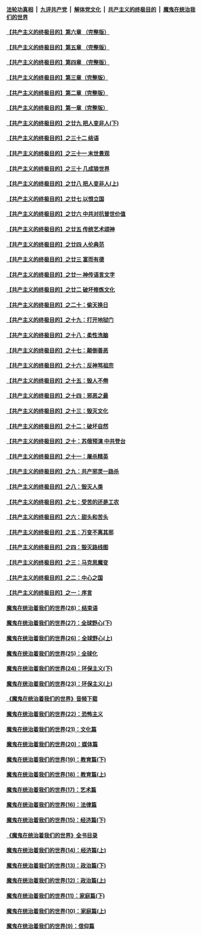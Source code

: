 ####  [法轮功真相](../../../../basic/blob/master/README.md?t=06101902) &nbsp;|&nbsp; [九评共产党](../../../../9ping.md/blob/master/README.md?t=06101902) &nbsp;|&nbsp; [解体党文化](../../../../jtdwh.md/blob/master/README.md?t=06101902)  &nbsp;|&nbsp; [共产主义的终极目的](../../../../gczydzjmd.md/blob/master/README.md?t=06101902) &nbsp;|&nbsp; [魔鬼在统治我们的世界](../../../../mgztzwmdsj.md/blob/master/README.md?t=06101902) 

#### [【共产主义的终极目的】第六章 （完整版）](../pages/nsc422/n11428913.md?t=06101902) 

#### [【共产主义的终极目的】第五章 （完整版）](../pages/nsc422/n11428912.md?t=06101902) 

#### [【共产主义的终极目的】第四章 （完整版）](../pages/nsc422/n11428907.md?t=06101902) 

#### [【共产主义的终极目的】第三章（完整版）](../pages/nsc422/n11428848.md?t=06101902) 

#### [【共产主义的终极目的】第二章（完整版）](../pages/nsc422/n11428831.md?t=06101902) 

#### [【共产主义的终极目的】第一章（完整版）](../pages/nsc422/n11417651.md?t=06101902) 

#### [【共产主义的终极目的】之廿九 把人变非人(下)](../pages/nsc422/n11344140.md?t=06101902) 

#### [【共产主义的终极目的】之三十二 结语](../pages/nsc422/n11360535.md?t=06101902) 

#### [【共产主义的终极目的】之三十一 末世景观](../pages/nsc422/n11351129.md?t=06101902) 

#### [【共产主义的终极目的】之三十 几成狼世界](../pages/nsc422/n11348280.md?t=06101902) 

#### [【共产主义的终极目的】之廿八 把人变非人(上)](../pages/nsc422/n11340492.md?t=06101902) 

#### [【共产主义的终极目的】之廿七 以恨立国](../pages/nsc422/n11336944.md?t=06101902) 

#### [【共产主义的终极目的】之廿六 中共对抗普世价值](../pages/nsc422/n11324785.md?t=06101902) 

#### [【共产主义的终极目的】之廿五 传统艺术颂神](../pages/nsc422/n11296396.md?t=06101902) 

#### [【共产主义的终极目的】之廿四 人伦典范](../pages/nsc422/n11296397.md?t=06101902) 

#### [【共产主义的终极目的】之廿三 富而有德](../pages/nsc422/n11283598.md?t=06101902) 

#### [【共产主义的终极目的】之廿一 神传语言文字](../pages/nsc422/n11263265.md?t=06101902) 

#### [【共产主义的终极目的】之廿二 破坏修炼文化](../pages/nsc422/n11245728.md?t=06101902) 

#### [【共产主义的终极目的】之二十：偷天换日](../pages/nsc422/n11238846.md?t=06101902) 

#### [【共产主义的终极目的】之十九：打开地狱门](../pages/nsc422/n11206376.md?t=06101902) 

#### [【共产主义的终极目的】之十八：柔性洗脑](../pages/nsc422/n11199994.md?t=06101902) 

#### [【共产主义的终极目的】之十七：颠倒善恶](../pages/nsc422/n11179782.md?t=06101902) 

#### [【共产主义的终极目的】之十六：反神骂祖宗](../pages/nsc422/n11166798.md?t=06101902) 

#### [【共产主义的终极目的】之十五：毁人不倦](../pages/nsc422/n11166792.md?t=06101902) 

#### [【共产主义的终极目的】之十四：邪恶之最](../pages/nsc422/n11150249.md?t=06101902) 

#### [【共产主义的终极目的】之十三：毁灭文化](../pages/nsc422/n11135227.md?t=06101902) 

#### [【共产主义的终极目的】之十二：破坏自然](../pages/nsc422/n11135214.md?t=06101902) 

#### [【共产主义的终极目的】之十：苏俄预演 中共登台](../pages/nsc422/n11118424.md?t=06101902) 

#### [【共产主义的终极目的】之十一：屠杀精英](../pages/nsc422/n11118442.md?t=06101902) 

#### [【共产主义的终极目的】之九：共产邪灵一路杀](../pages/nsc422/n11114139.md?t=06101902) 

#### [【共产主义的终极目的】之八：毁灭人类](../pages/nsc422/n11108503.md?t=06101902) 

#### [【共产主义的终极目的】之七：受苦的还是工农](../pages/nsc422/n11101809.md?t=06101902) 

#### [【共产主义的终极目的】之六：甜头和苦头](../pages/nsc422/n11096971.md?t=06101902) 

#### [【共产主义的终极目的】之五：万变不离其邪](../pages/nsc422/n11091285.md?t=06101902) 

#### [【共产主义的终极目的】之四：毁灭路线图](../pages/nsc422/n11086284.md?t=06101902) 

#### [【共产主义的终极目的】之三：马克思魔变](../pages/nsc422/n11061941.md?t=06101902) 

#### [【共产主义的终极目的】之二：中心之国](../pages/nsc422/n11047728.md?t=06101902) 

#### [【共产主义的终极目的】之一：序言](../pages/nsc422/n11086077.md?t=06101902) 

#### [魔鬼在统治着我们的世界(28)：结束语](../pages/nsc422/n10936246.md?t=06101902) 

#### [魔鬼在统治着我们的世界(27)：全球野心(下)](../pages/nsc422/n10928319.md?t=06101902) 

#### [魔鬼在统治着我们的世界(26)：全球野心(上)](../pages/nsc422/n10900318.md?t=06101902) 

#### [魔鬼在统治着我们的世界(25)：全球化](../pages/nsc422/n10788205.md?t=06101902) 

#### [魔鬼在统治着我们的世界(24)：环保主义(下)](../pages/nsc422/n10695307.md?t=06101902) 

#### [魔鬼在统治着我们的世界(23)：环保主义(上)](../pages/nsc422/n10688613.md?t=06101902) 

#### [《魔鬼在统治着我们的世界》音频下载](../pages/nsc422/n10635553.md?t=06101902) 

#### [魔鬼在统治着我们的世界(22)：恐怖主义](../pages/nsc422/n10614727.md?t=06101902) 

#### [魔鬼在统治着我们的世界(21)：文化篇](../pages/nsc422/n10597706.md?t=06101902) 

#### [魔鬼在统治着我们的世界(20)：媒体篇](../pages/nsc422/n10586579.md?t=06101902) 

#### [魔鬼在统治着我们的世界(19)：教育篇(下)](../pages/nsc422/n10564808.md?t=06101902) 

#### [魔鬼在统治着我们的世界(18)：教育篇(上)](../pages/nsc422/n10526970.md?t=06101902) 

#### [魔鬼在统治着我们的世界(17)：艺术篇](../pages/nsc422/n10499093.md?t=06101902) 

#### [魔鬼在统治着我们的世界(16)：法律篇](../pages/nsc422/n10485969.md?t=06101902) 

#### [魔鬼在统治着我们的世界(15)：经济篇(下)](../pages/nsc422/n10469975.md?t=06101902) 

#### [《魔鬼在统治着我们的世界》全书目录](../pages/nsc422/n10464261.md?t=06101902) 

#### [魔鬼在统治着我们的世界(14)：经济篇(上)](../pages/nsc422/n10457370.md?t=06101902) 

#### [魔鬼在统治着我们的世界(13)：政治篇(下)](../pages/nsc422/n10448270.md?t=06101902) 

#### [魔鬼在统治着我们的世界(12)：政治篇(上)](../pages/nsc422/n10444576.md?t=06101902) 

#### [魔鬼在统治着我们的世界(11)：家庭篇(下)](../pages/nsc422/n10440961.md?t=06101902) 

#### [魔鬼在统治着我们的世界(10)：家庭篇(上)](../pages/nsc422/n10435448.md?t=06101902) 

#### [魔鬼在统治着我们的世界(9)：信仰篇](../pages/nsc422/n10432159.md?t=06101902) 

